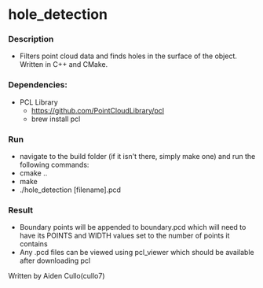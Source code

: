 # hole_detection

### Description
* Filters point cloud data and finds holes in the surface of the object. Written
in C++ and CMake.

### Dependencies:
* PCL Library
  * https://github.com/PointCloudLibrary/pcl
  * brew install pcl

### Run
* navigate to the build folder (if it isn't there, simply make one) and run the following commands:
* cmake ..
* make
* ./hole_detection [filename].pcd

### Result
* Boundary points will be appended to boundary.pcd which will need to have its
  POINTS and WIDTH values set to the number of points it contains
* Any .pcd files can be viewed using pcl_viewer which should be available after
  downloading pcl

Written by Aiden Cullo(cullo7)
